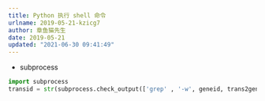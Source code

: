 ```yaml
---
title: Python 执行 shell 命令
urlname: 2019-05-21-kzicg7
author: 章鱼猫先生
date: 2019-05-21
updated: "2021-06-30 09:41:49"
---
```


- subprocess

```python
import subprocess
transid = str(subprocess.check_output(['grep' , '-w', geneid, trans2gene])).strip()
```

